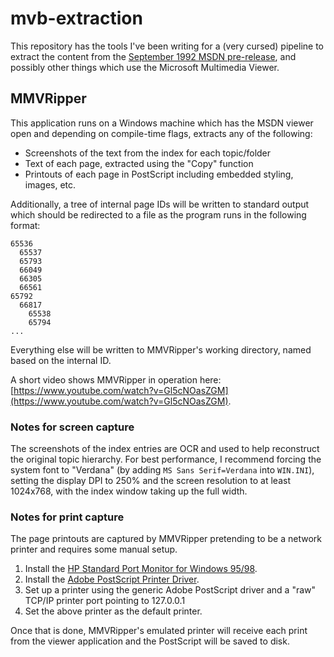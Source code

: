 # mvb-extraction

This repository has the tools I've been writing for a (very cursed) pipeline to extract the content from the [September 1992 MSDN pre-release](https://archive.org/details/MSDN_September_1992), and possibly other things which use the Microsoft Multimedia Viewer.

## MMVRipper

This application runs on a Windows machine which has the MSDN viewer open and depending on compile-time flags, extracts any of the following:

- Screenshots of the text from the index for each topic/folder
- Text of each page, extracted using the "Copy" function
- Printouts of each page in PostScript including embedded styling, images, etc.

Additionally, a tree of internal page IDs will be written to standard output which should be redirected to a file as the program runs in the following format:

```
65536
  65537
  65793
  66049
  66305
  66561
65792
  66817
    65538
    65794
...
```

Everything else will be written to MMVRipper's working directory, named based on the internal ID.

A short video shows MMVRipper in operation here: [https://www.youtube.com/watch?v=Gl5cNOasZGM](https://www.youtube.com/watch?v=Gl5cNOasZGM).

### Notes for screen capture

The screenshots of the index entries are OCR and used to help reconstruct the original topic hierarchy. For best performance, I recommend forcing the system font to "Verdana" (by adding `MS Sans Serif=Verdana` into `WIN.INI`), setting the display DPI to 250% and the screen resolution to at least 1024x768, with the index window taking up the full width.

### Notes for print capture

The page printouts are captured by MMVRipper pretending to be a network printer and requires some manual setup.

1. Install the [HP Standard Port Monitor for Windows 95/98](https://archive.org/details/hpspm98_202310).
2. Install the [Adobe PostScript Printer Driver](https://archive.org/details/winsteng).
3. Set up a printer using the generic Adobe PostScript driver and a "raw" TCP/IP printer port pointing to 127.0.0.1
4. Set the above printer as the default printer.

Once that is done, MMVRipper's emulated printer will receive each print from the viewer application and the PostScript will be saved to disk.
